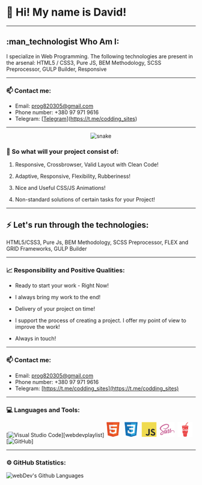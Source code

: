 
# 🙋 Hi! My name is David!

---

## :man_technologist Who Am I:

I specialize in Web Programming. The following technologies are present in the arsenal: HTML5 / CSS3, Pure JS, BEM Methodology, SCSS Preprocessor, GULP Builder, Responsive

---

### :mailbox: Contact me:

- Email: prog820305@gmail.com
- Phone number: +380 97 971 9616
- Telegram: [[Telegram](https://t.me/codding_sites)](https://t.me/codding_sites)

---

<p align="center">
 <img width="600" src="assets/github-snake.svg" alt="snake"/>
</p>

### :seedling: So what will your project consist of:

1) Responsive, Crossbrowser, Valid Layout with Clean Code!

2) Adaptive, Responsive, Flexibility, Rubberiness!

3) Nice and Useful CSS/JS Animations!

4) Non-standard solutions of certain tasks for your Project!

---

## :zap: Let's run through the technologies:

HTML5/CSS3, Pure Js, BEM Methodology, SCSS Preprocessor, FLEX and GRID Frameworks, GULP Builder

---

### 📈 Responsibility and Positive Qualities:

- Ready to start your work - Right Now!

- I always bring my work to the end!

- Delivery of your project on time!

- I support the process of creating a project. I offer my point of view to improve the work!

- Always in touch!

---

### :mailbox: Contact me:

- Email: prog820305@gmail.com
- Phone number: +380 97 971 9616
- Telegram: [https://t.me/codding_sites](https://t.me/codding_sites)

---

### 💻 Languages and Tools:
<div>
  [<img alt="Visual Studio Code" width="40px" src="https://cdn.jsdelivr.net/gh/devicons/devicon/icons/vscode/vscode-original.svg" />][webdevplaylist]
  <img src="https://github.com/devicons/devicon/blob/master/icons/html5/html5-original.svg" title="html5" alt="html5" width="40" height="40"/>&nbsp
  <img src="https://github.com/devicons/devicon/blob/master/icons/css3/css3-original.svg" title="css" alt="css" width="40" height="40"/>&nbsp
  <img src="https://github.com/devicons/devicon/blob/master/icons/javascript/javascript-original.svg" title="javascript" alt="javascript" width="40" height="40"/>&nbsp
  <img src="https://github.com/devicons/devicon/blob/master/icons/sass/sass-original.svg" title="sass/scss" alt="sass/scss" width="40" height="40"/>&nbsp
  <img src="https://raw.githubusercontent.com/devicons/devicon/master/icons/gulp/gulp-plain.svg" title="gulp" alt="gulp" width="40" height="40" />
  [<img alt="GitHub" width="40px" src="https://user-images.githubusercontent.com/3369400/139447912-e0f43f33-6d9f-45f8-be46-2df5bbc91289.png" />]
</div>

---

### ⚙️ GitHub Statistics:

<img height="195px" alt="webDev's Github Languages" src="https://github-readme-stats-sigma-five.vercel.app/api/top-langs/?username=codding-sites&layout=compact&theme=vision-friendly-dark" />

